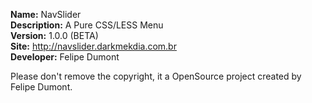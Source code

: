 <b>Name:</b> NavSlider<br />
<b>Description:</b> A Pure CSS/LESS Menu<br />
<b>Version:</b> 1.0.0 (BETA)<br />
<b>Site:</b> http://navslider.darkmekdia.com.br<br />
<b>Developer:</b> Felipe Dumont

Please don't remove the copyright, it a OpenSource project created by Felipe Dumont.
